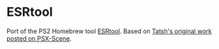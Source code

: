 # ESRtool

Port of the PS2 Homebrew tool [ESRtool](https://github.com/ali-raheem/esrtool). Based on [Tatsh's original work posted on PSX-Scene](https://web.archive.org/web/20150919031500/http://psx-scene.com/forums/f164/esr-disc-patcher-linux-mac-qt4-port-60096/).
